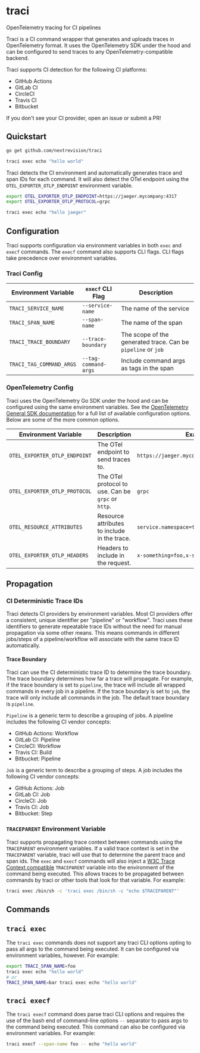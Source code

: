 # traci

OpenTelemetry tracing for CI pipelines

Traci is a CI command wrapper that generates and uploads traces in OpenTelemetry format. It uses the OpenTelemetry SDK
under the hood and can be configured to send traces to any OpenTelemetry-compatible backend.

Traci supports CI detection for the following CI platforms:

- GitHub Actions
- GitLab CI
- CircleCI
- Travis CI
- Bitbucket

If you don't see your CI provider, open an issue or submit a PR!

## Quickstart

```bash
go get github.com/nextrevision/traci

traci exec echo "hello world"
```

Traci detects the CI environment and automatically generates trace and span IDs for each command. It will also detect
the OTel endpoint using the `OTEL_EXPORTER_OTLP_ENDPOINT` environment variable.

```bash
export OTEL_EXPORTER_OTLP_ENDPOINT=https://jaeger.mycompany:4317
export OTEL_EXPORTER_OTLP_PROTOCOL=grpc

traci exec echo "hello jaeger"
```

## Configuration

Traci supports configuration via environment variables in both `exec` and `execf` commands. The `execf` command also
supports CLI flags. CLI flags take precedence over environment variables.

### Traci Config

| Environment Variable     | `execf` CLI Flag     | Description                                                  |
|--------------------------|----------------------|--------------------------------------------------------------|
| `TRACI_SERVICE_NAME`     | `--service-name`     | The name of the service                                      |
| `TRACI_SPAN_NAME`        | `--span-name`        | The name of the span                                         |
| `TRACI_TRACE_BOUNDARY`   | `--trace-boundary`   | The scope of the generated trace. Can be `pipeline` or `job` |
| `TRACI_TAG_COMMAND_ARGS` | `--tag-command-args` | Include command args as tags in the span                     |

### OpenTelemetry Config

Traci uses the OpenTelemetry Go SDK under the hood and can be configured using the same environment variables. See the
[OpenTelemetry General SDK documentation](https://opentelemetry.io/docs/concepts/sdk-configuration/general-sdk-configuration/)
for a full list of available configuration options. Below are some of the more common options.

| Environment Variable          | Description                                        | Example Value                                    |
|-------------------------------|----------------------------------------------------|--------------------------------------------------|
| `OTEL_EXPORTER_OTLP_ENDPOINT` | The OTel endpoint to send traces to.               | `https://jaeger.mycompany:4317`                  |
| `OTEL_EXPORTER_OTLP_PROTOCOL` | The OTel protocol to use. Can be `grpc` or `http`. | `grpc`                                           |
| `OTEL_RESOURCE_ATTRIBUTES`    | Resource attributes to include in the trace.       | `service.namespace=tutorial,service.version=1.0` |
| `OTEL_EXPORTER_OTLP_HEADERS`  | Headers to include in the request.                 | `x-something=foo,x-something-else=bar`           |

## Propagation

### CI Deterministic Trace IDs

Traci detects CI providers by environment variables. Most CI providers offer a consistent, unique identifier per
"pipeline" or "workflow". Traci uses these identifiers to generate repeatable trace IDs without the need for manual
propagation via some other means. This means commands in different jobs/steps of a pipeline/workflow will associate
with the same trace ID automatically.

#### Trace Boundary

Traci can use the CI deterministic trace ID to determine the trace boundary. The trace boundary determines how far a
trace will propagate. For example, if the trace boundary is set to `pipeline`, the trace will include all wrapped commands
in every job in a pipeline. If the trace boundary is set to `job`, the trace will only include all commands in the job.
The default trace boundary is `pipeline`.

`Pipeline` is a generic term to describe a grouping of jobs. A pipeline includes the following CI vendor concepts:

- GitHub Actions: Workflow
- GitLab CI: Pipeline
- CircleCI: Workflow
- Travis CI: Build
- Bitbucket: Pipeline

`Job` is a generic term to describe a grouping of steps. A job includes the following CI vendor concepts:

- GitHub Actions: Job
- GitLab CI: Job
- CircleCI: Job
- Travis CI: Job
- Bitbucket: Step

### `TRACEPARENT` Environment Variable

Traci supports propagating trace context between commands using the `TRACEPARENT` environment variables. If a valid
trace context is set in the `TRACEPARENT` variable, traci will use that to determine the parent trace and span ids. The
`exec` and `execf` commands will also inject a [W3C Trace Context compatible](https://www.w3.org/TR/trace-context/)
`TRACEPARENT` variable into the environment of the command being executed. This allows traces to be propagated between
commands by traci or other tools that look for that variable. For example:

```bash
traci exec /bin/sh -c 'traci exec /bin/sh -c "echo $TRACEPARENT"'
```

## Commands

## `traci exec`

The `traci exec` commands does not support any traci CLI options opting to pass all args to the command being executed. It
can be configured via environment variables, however. For example:

```bash
export TRACI_SPAN_NAME=foo
traci exec echo "hello world"
# or
TRACI_SPAN_NAME=bar traci exec echo "hello world"
```

## `traci execf`

The `traci execf` command does parse traci CLI options and requires the use of the bash end of command-line options `--`
separator to pass args to the command being executed. This command can also be configured via environment variables. For
example:

```bash
traci execf --span-name foo -- echo "hello world"
```

